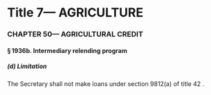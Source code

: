 
# Title 7— AGRICULTURE
### CHAPTER 50— AGRICULTURAL CREDIT
#### § 1936b. Intermediary relending program
##### (d) Limitation

The Secretary shall not make loans under section 9812(a) of title 42 .
